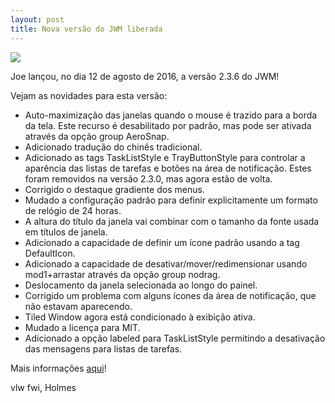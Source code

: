 ```yaml
---
layout: post
title: Nova versão do JWM liberada
---
```


<img src="http://www.auplod.com/u/ludpoa7e9c0.png">

Joe lançou, no dia 12 de agosto de 2016, a versão 2.3.6 do JWM! 

Vejam as novidades para esta versão:

- Auto-maximização das janelas quando o mouse é trazido para a borda da tela. Este recurso é desabilitado por padrão, mas pode ser ativada através da opção group AeroSnap. 
- Adicionado tradução do chinês tradicional.
- Adicionado as tags TaskListStyle e TrayButtonStyle para controlar a aparência das listas de tarefas e botões na área de notificação. Estes foram removidos na versão 2.3.0, mas agora estão de volta.
- Corrigido o destaque gradiente dos menus.
- Mudado a configuração padrão para definir explicitamente um formato de relógio de 24 horas.
- A altura do título da janela vai combinar com o tamanho da fonte usada em títulos de janela.
- Adicionado a capacidade de definir um ícone padrão usando a tag DefaultIcon.
- Adicionado a capacidade de desativar/mover/redimensionar usando mod1+arrastar através da opção group nodrag.
- Deslocamento da janela selecionada ao longo do painel.
- Corrigido um problema com alguns ícones da área de notificação, que não estavam aparecendo.
- Tiled Window agora está condicionado à exibição ativa.
- Mudado a licença para MIT.
- Adicionado a opção labeled para TaskListStyle permitindo a desativação das mensagens para listas de tarefas.

Mais informações <a href="http://joewing.net/projects/jwm/release-2.3.shtml">aqui</a>!

vlw fwi, Holmes

